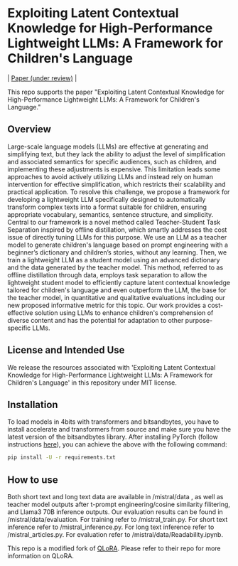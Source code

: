 

# Exploiting Latent Contextual Knowledge for High-Performance Lightweight LLMs: A Framework for Children's Language

| [Paper (under review)](xx) |

This repo supports the paper "Exploiting Latent Contextual Knowledge for High-Performance Lightweight LLMs: A Framework for Children's Language." 


## Overview

Large-scale language models (LLMs) are effective at generating and simplifying text, but they lack the ability to adjust the level of simplification and associated semantics for specific audiences, such as children, and implementing these adjustments is expensive. This limitation leads some approaches to avoid actively utilizing LLMs and instead rely on human intervention for effective simplification, which restricts their scalability and practical application. To resolve this challenge, we propose a framework for developing a lightweight LLM specifically designed to automatically transform complex texts into a format suitable for children, ensuring appropriate vocabulary, semantics, sentence structure, and simplicity. Central to our framework is a novel method called Teacher-Student Task Separation inspired by offline distillation, which smartly addresses the cost issue of directly tuning LLMs for this purpose. We use an LLM as a teacher model to generate children's language based on prompt engineering with a beginner’s dictionary and children’s stories, without any learning. Then, we train a lightweight LLM as a student model using an advanced dictionary and the data generated by the teacher model. This method, referred to as offline distillation through data, employs task separation to allow the lightweight student model to efficiently capture latent contextual knowledge tailored for children's language and even outperform the LLM, the base for the teacher model, in quantitative and qualitative evaluations including our new proposed informative metric for this topic. Our work provides a cost-effective solution using LLMs to enhance children's comprehension of diverse content and has the potential for adaptation to other purpose-specific LLMs.

## License and Intended Use
We release the resources associated with 'Exploiting Latent Contextual Knowledge for High-Performance Lightweight LLMs: A Framework for Children's Language' in this repository under MIT license.


## Installation
To load models in 4bits with transformers and bitsandbytes, you have to install accelerate and transformers from source and make sure you have the latest version of the bitsandbytes library. After installing PyTorch (follow instructions [here](https://pytorch.org/get-started/locally/)), you can achieve the above with the following command:
```bash
pip install -U -r requirements.txt
```
## How to use
Both short text and long text data are available in /mistral/data , as well as teacher model outputs after t-prompt engineering/cosine similarity filitering, and Llama3 70B inference outputs.
Our evaluation results can be found in /mistral/data/evaluation.
For training refer to /mistral_train.py.
For short text inference refer to /mistral_inference.py.
For long text inference refer to /mistral_articles.py.
For evaluation refer to /mistral/data/Readability.ipynb.

This repo is a modified fork of [QLoRA](https://github.com/artidoro/qlora). Please refer to their repo for more information on QLoRA.
